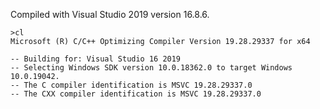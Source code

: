 Compiled with Visual Studio 2019 version 16.8.6.

```
>cl
Microsoft (R) C/C++ Optimizing Compiler Version 19.28.29337 for x64
```

```
-- Building for: Visual Studio 16 2019
-- Selecting Windows SDK version 10.0.18362.0 to target Windows 10.0.19042.
-- The C compiler identification is MSVC 19.28.29337.0
-- The CXX compiler identification is MSVC 19.28.29337.0
```